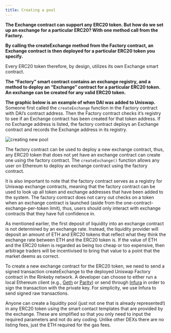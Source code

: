 ```yaml
---
title: Creating a pool
---
```


**The Exchange contract can support **any** ERC20 token. But how do we set up an exchange for a particular ERC20? With one method call from the Factory.**

**By calling the createExchange method from the Factory contract, an Exchange contract is then deployed for a particular ERC20 token you specify.**

Every ERC20 token therefore, by design, utilizes its own Exchange smart contract.

**The “Factory” smart contract contains an exchange registry, and a method to deploy an “Exchange” contract for a particular ERC20 token. An exchange can be created for any valid ERC20 token.**

**The graphic below is an example of when DAI was added to Uniswap.** Someone first called the `createExchange` function in the Factory contract with DAI’s contract address. Then the Factory contract checks it’s registry to see if an Exchange contract has been created for that token address. If no Exchange address is listed, the factory contract deploys an Exchange contract and records the Exchange address in its registry.

![creating new pool](https://docs.ethhub.io/assets/images/uniswap_guide/new_pool_creation.png)

The factory contract can be used to deploy a new exchange contract, thus, any ERC20 token that does not yet have an exchange contract can create one using the factory contract. The `createExchange()` function allows any user on Ethereum to deploy an exchange contract using the factory contract.

It is also important to note that the factory contract serves as a registry for Uniswap exchange contracts, meaning that the factory contract can be used to look up all token and exchange addresses that have been added to the system. The factory contract does not carry out checks on a token when an exchange contract is launched (aside from the one-contract-exchange-per-token limit), thus, users should only interact with exchange contracts that they have full confidence in.

As mentioned earlier, the first deposit of liquidity into an exchange contract is not determined by an exchange rate. Instead, the liquidity provider will deposit an amount of ETH and ERC20 tokens that reflect what they think the exchange rate between ETH and the ERC20 token is. If the value of ETH and the ERC20 token is regarded as being too cheap or too expensive, then arbitrage traders will be incentivised to bring that value to a point that the market deems as correct.

To create a new exchange contract for the ERC20 token, we need to send a signed transaction createExchange to the deployed Uniswap Factory contract in the Rinkeby network. A developer can choose to either run a local Ethereum client (e.g., [Geth](https://github.com/ethereum/go-ethereum) or [Parity](https://www.parity.io/ethereum/)) or send through [Infura](https://infura.io/) in order to sign the transaction with the private key. For simplicity, we use Infura to send signed raw transactions.

Anyone can create a liquidity pool (just not one that is already represented!) in any ERC20 token using the smart contact templates that are provided by the exchange. These are simplified so that you only need to input the required parameters and not do any coding. Unlike other DEXs there are no listing fees, just the ETH required for the gas fees.
